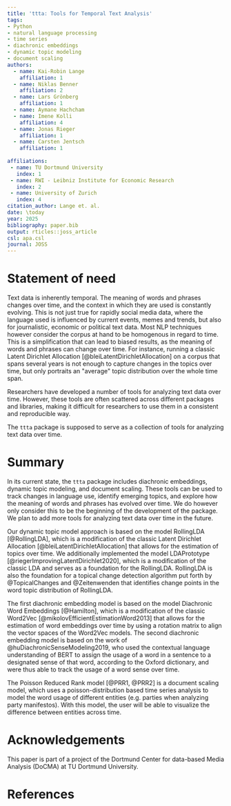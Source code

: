 ```yaml
---
title: 'ttta: Tools for Temporal Text Analysis'
tags:
- Python
- natural language processing
- time series
- diachronic embeddings
- dynamic topic modeling
- document scaling
authors:
  - name: Kai-Robin Lange
    affiliation: 1
  - name: Niklas Benner
    affiliation: 2
  - name: Lars Grönberg
    affiliation: 1
  - name: Aymane Hachcham
  - name: Imene Kolli
    affiliation: 4
  - name: Jonas Rieger
    affiliation: 1
  - name: Carsten Jentsch
    affiliation: 1
    
affiliations:
 - name: TU Dortmund University
   index: 1
 - name: RWI - Leibniz Institute for Economic Research
   index: 2
 - name: University of Zurich
   index: 4
citation_author: Lange et. al.
date: \today
year: 2025
bibliography: paper.bib
output: rticles::joss_article
csl: apa.csl
journal: JOSS
---
```


# Statement of need 
Text data is inherently temporal. The meaning of words and phrases changes over time, and the context in which they are used is constantly evolving. This is not just true for rapidly social media data, where the language used is influenced by current events, memes and trends, but also for journalistic, economic or political text data. Most NLP techniques however consider the corpus at hand to be homogenous in regard to time. This is a simplification that can lead to biased results, as the meaning of words and phrases can change over time. For instance, running a classic Latent Dirichlet Allocation [@bleiLatentDirichletAllocation] on a corpus that spans several years is not enough to capture changes in the topics over time, but only portraits an "average" topic distribution over the whole time span.

Researchers have developed a number of tools for analyzing text data over time. However, these tools are often scattered across different packages and libraries, making it difficult for researchers to use them in a consistent and reproducible way.

The `ttta` package is supposed to serve as a collection of tools for analyzing text data over time. 
# Summary
In its current state, the `ttta` package includes diachronic embeddings, dynamic topic modeling, and document scaling. These tools can be used to track changes in language use, identify emerging topics, and explore how the meaning of words and phrases has evolved over time. We do however only consider this to be the beginning of the development of the package. We plan to add more tools for analyzing text data over time in the future.

Our dynamic topic model approach is based on the model RollingLDA [@RollingLDA], which is a modification of the classic Latent Dirichlet Allocation [@bleiLatentDirichletAllocation] that allows for the estimation of topics over time. We additionally implemented the model LDAPrototype [@riegerImprovingLatentDirichlet2020], which is a modification of the classic LDA and serves as a foundation for the RollingLDA. RollingLDA is also the foundation for a topical change detection algorithm put forth by @TopicalChanges and @Zeitenwenden that identifies change points in the word topic distribution of RollingLDA.

The first diachronic embedding model is based on the model Diachronic Word Embeddings [@Hamilton], which is a modification of the classic Word2Vec [@mikolovEfficientEstimationWord2013] that allows for the estimation of word embeddings over time by using a rotation matrix to align the vector spaces of the Word2Vec models. The second diachronic embedding model is based on the work of @huDiachronicSenseModeling2019, who used the contextual language understanding of BERT to assign the usage of a word in a sentence to a designated sense of that word, according to the Oxford dictionary, and were thus able to track the usage of a word sense over time.

The Poisson Reduced Rank model [@PRR1, @PRR2] is a document scaling model, which uses a poisson-distribution based time series analysis to model the word usage of different entities (e.g. parties when analyzing party manifestos). With this model, the user will be able to visualize the difference between entities across time.

# Acknowledgements
This paper is part of a project of the Dortmund Center for data-based Media Analysis (DoCMA) at TU Dortmund University.
# References
